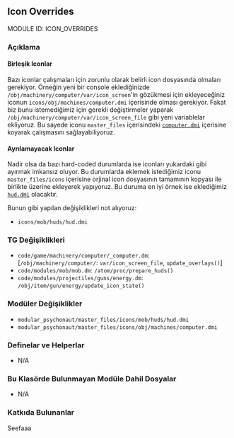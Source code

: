 ## Icon Overrides

MODULE ID: ICON_OVERRIDES

### Açıklama

#### Birleşik Iconlar

Bazı iconlar çalışmaları için zorunlu olarak belirli icon dosyasında olmaları gerekiyor. Örneğin yeni bir console eklediğinizde `/obj/machinery/computer/var/icon_screen`'in gözükmesi için ekleyeceğiniz iconun `icons/obj/machines/computer.dmi` içerisinde olması gerekiyor. Fakat biz bunu istemediğimiz için gerekli değiştirmeler yaparak `/obj/machinery/computer/var/icon_screen_file` gibi yeni variablelar ekliyoruz. Bu sayede iconu `master_files` içerisindeki [`computer.dmi`](/modular_psychonaut/master_files/icons/obj/machines/computer.dmi) içerisine koyarak çalışmasını sağlayabiliyoruz.

#### Ayrılamayacak Iconlar

Nadir olsa da bazı hard-coded durumlarda ise iconları yukardaki gibi ayırmak imkansız oluyor. Bu durumlarda eklemek istediğimiz iconu `master_files/icons` içerisine orjinal icon dosyasının tamamının kopyası ile birlikte üzerine ekleyerek yapıyoruz. Bu duruma en iyi örnek ise eklediğimiz [`hud.dmi`](/modular_psychonaut/master_files/icons/mob/huds/hud.dmi) olacaktır.

Bunun gibi yapılan değişiklikleri not alıyoruz:

- `icons/mob/huds/hud.dmi`

### TG Değişiklikleri

- `code/game/machinery/computer/_computer.dm`: [`/obj/machinery/computer/`: `var/icon_screen_file`, `update_overlays()`]
- `code/modules/mob/mob.dm`: `/atom/proc/prepare_huds()`
- `code/modules/projectiles/guns/energy.dm`: `/obj/item/gun/energy/update_icon_state()`

### Modüler Değişiklikler

- `modular_psychonaut/master_files/icons/mob/huds/hud.dmi`
- `modular_psychonaut/master_files/icons/obj/machines/computer.dmi`

### Definelar ve Helperlar

- N/A

### Bu Klasörde Bulunmayan Modüle Dahil Dosyalar

- N/A

### Katkıda Bulunanlar

Seefaaa
